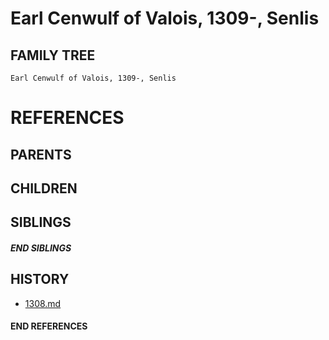 # Earl Cenwulf of Valois, 1309-, Senlis

## FAMILY TREE
```
Earl Cenwulf of Valois, 1309-, Senlis
```


# REFERENCES

## PARENTS 

## CHILDREN 

## SIBLINGS

##### END SIBLINGS  
## HISTORY
* [1308.md](../h/1308.md)

#### END REFERENCES
